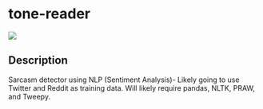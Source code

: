 # tone-reader

[![](https://img.shields.io/badge/project-link-green)](https://github.com/DavidNguyen2002/tone-reader)

## Description


Sarcasm detector using NLP (Sentiment Analysis)- Likely going to use Twitter and Reddit as training data. Will likely require pandas, NLTK, PRAW, and Tweepy.
